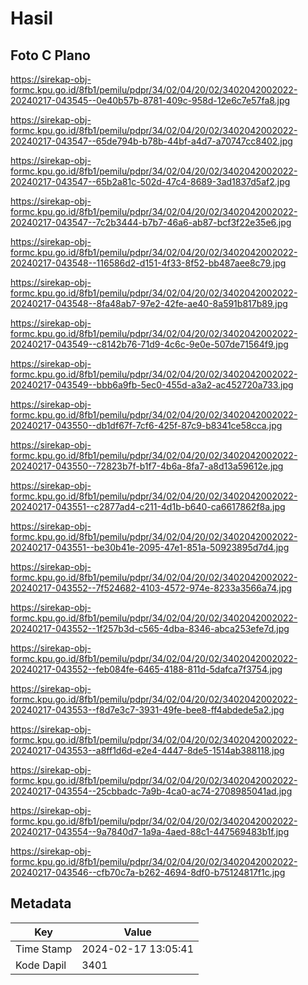 # Hasil

## Foto C Plano

https://sirekap-obj-formc.kpu.go.id/8fb1/pemilu/pdpr/34/02/04/20/02/3402042002022-20240217-043545--0e40b57b-8781-409c-958d-12e6c7e57fa8.jpg

https://sirekap-obj-formc.kpu.go.id/8fb1/pemilu/pdpr/34/02/04/20/02/3402042002022-20240217-043547--65de794b-b78b-44bf-a4d7-a70747cc8402.jpg

https://sirekap-obj-formc.kpu.go.id/8fb1/pemilu/pdpr/34/02/04/20/02/3402042002022-20240217-043547--65b2a81c-502d-47c4-8689-3ad1837d5af2.jpg

https://sirekap-obj-formc.kpu.go.id/8fb1/pemilu/pdpr/34/02/04/20/02/3402042002022-20240217-043547--7c2b3444-b7b7-46a6-ab87-bcf3f22e35e6.jpg

https://sirekap-obj-formc.kpu.go.id/8fb1/pemilu/pdpr/34/02/04/20/02/3402042002022-20240217-043548--116586d2-d151-4f33-8f52-bb487aee8c79.jpg

https://sirekap-obj-formc.kpu.go.id/8fb1/pemilu/pdpr/34/02/04/20/02/3402042002022-20240217-043548--8fa48ab7-97e2-42fe-ae40-8a591b817b89.jpg

https://sirekap-obj-formc.kpu.go.id/8fb1/pemilu/pdpr/34/02/04/20/02/3402042002022-20240217-043549--c8142b76-71d9-4c6c-9e0e-507de71564f9.jpg

https://sirekap-obj-formc.kpu.go.id/8fb1/pemilu/pdpr/34/02/04/20/02/3402042002022-20240217-043549--bbb6a9fb-5ec0-455d-a3a2-ac452720a733.jpg

https://sirekap-obj-formc.kpu.go.id/8fb1/pemilu/pdpr/34/02/04/20/02/3402042002022-20240217-043550--db1df67f-7cf6-425f-87c9-b8341ce58cca.jpg

https://sirekap-obj-formc.kpu.go.id/8fb1/pemilu/pdpr/34/02/04/20/02/3402042002022-20240217-043550--72823b7f-b1f7-4b6a-8fa7-a8d13a59612e.jpg

https://sirekap-obj-formc.kpu.go.id/8fb1/pemilu/pdpr/34/02/04/20/02/3402042002022-20240217-043551--c2877ad4-c211-4d1b-b640-ca6617862f8a.jpg

https://sirekap-obj-formc.kpu.go.id/8fb1/pemilu/pdpr/34/02/04/20/02/3402042002022-20240217-043551--be30b41e-2095-47e1-851a-50923895d7d4.jpg

https://sirekap-obj-formc.kpu.go.id/8fb1/pemilu/pdpr/34/02/04/20/02/3402042002022-20240217-043552--7f524682-4103-4572-974e-8233a3566a74.jpg

https://sirekap-obj-formc.kpu.go.id/8fb1/pemilu/pdpr/34/02/04/20/02/3402042002022-20240217-043552--1f257b3d-c565-4dba-8346-abca253efe7d.jpg

https://sirekap-obj-formc.kpu.go.id/8fb1/pemilu/pdpr/34/02/04/20/02/3402042002022-20240217-043552--feb084fe-6465-4188-811d-5dafca7f3754.jpg

https://sirekap-obj-formc.kpu.go.id/8fb1/pemilu/pdpr/34/02/04/20/02/3402042002022-20240217-043553--f8d7e3c7-3931-49fe-bee8-ff4abdede5a2.jpg

https://sirekap-obj-formc.kpu.go.id/8fb1/pemilu/pdpr/34/02/04/20/02/3402042002022-20240217-043553--a8ff1d6d-e2e4-4447-8de5-1514ab388118.jpg

https://sirekap-obj-formc.kpu.go.id/8fb1/pemilu/pdpr/34/02/04/20/02/3402042002022-20240217-043554--25cbbadc-7a9b-4ca0-ac74-2708985041ad.jpg

https://sirekap-obj-formc.kpu.go.id/8fb1/pemilu/pdpr/34/02/04/20/02/3402042002022-20240217-043554--9a7840d7-1a9a-4aed-88c1-447569483b1f.jpg

https://sirekap-obj-formc.kpu.go.id/8fb1/pemilu/pdpr/34/02/04/20/02/3402042002022-20240217-043546--cfb70c7a-b262-4694-8df0-b75124817f1c.jpg


## Metadata

| Key        | Value               |
| ---------- | ------------------- |
| Time Stamp | 2024-02-17 13:05:41 |
| Kode Dapil | 3401                |



